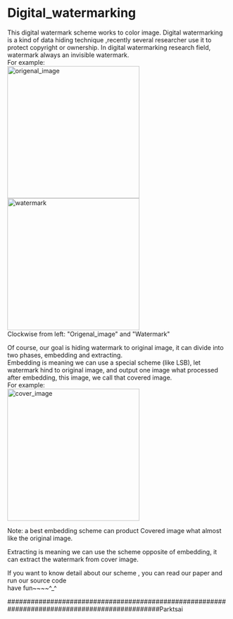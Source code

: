 # Digital_watermarking
This digital watermark scheme works to color image.
Digital watermarking is a kind of data hiding technique ,recently several researcher use it to protect copyright or ownership.
In digital watermarking research field, watermark always an invisible watermark.  
For example:  
 <img src="https://github.com/parkmftsai/Digital_watermarking/blob/master/watermarking/origenal_image/OMG_Goldhill_RGB_n.bmp" width = "300" height = "300" alt="origenal_image" align=left />
  <img src="https://github.com/parkmftsai/digital_watermarking/blob/master/watermarking/kuas.jpg" width = "300" height = "300" alt="watermark" align=center/>  
  Clockwise from  left: "Origenal_image" and "Watermark"

Of course, our goal is hiding watermark to original image, it can divide into two phases, embedding and extracting.<br >
Embedding is meaning we can use a special scheme (like LSB), let watermark hind to original image, and output one image what processed after embedding, this image, we call that covered image.<br >
For example:  
<img src="https://github.com/parkmftsai/digital_watermarking/blob/master/watermarking/cover_image/Hillnew.bmp" width = "300" height = "300" alt="cover_image" align=center />

Note:
a best embedding scheme can product Covered image what almost like the original image.<br >

Extracting is meaning we can use the scheme opposite of embedding, it can extract the watermark from cover image. <br >

If you want to know detail about our scheme , you can read our paper and run our source code<br >
have fun~~~~^_^<br >

###############################################################################################Parktsai
